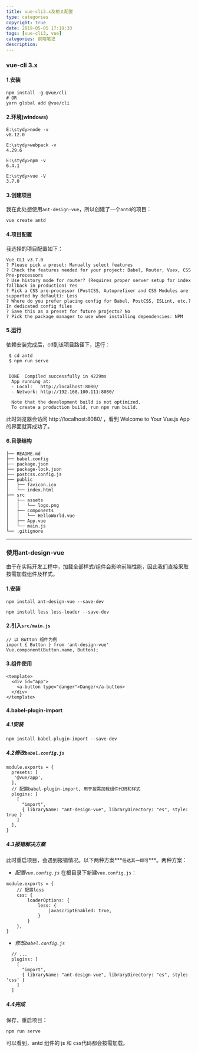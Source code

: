 ```yaml
---
title: vue-cli3.x及相关配置
type: categories
copyright: true
date: 2019-05-05 17:10:33
tags: [vue-cli3, vue]
categories: 前端笔记
description:
---
```

### vue-cli 3.x

#### 1.安装
```
npm install -g @vue/cli
# OR
yarn global add @vue/cli
```

#### 2.环境(windows)
```
E:\stydy>node -v
v8.12.0

E:\stydy>webpack -v
4.29.6

E:\stydy>npm -v
6.4.1

E:\stydy>vue -V
3.7.0
```

#### 3.创建项目
我在此处想使用`ant-design-vue`，所以创建了一个`antd`的项目：
```
vue create antd
```

#### 4.项目配置
我选择的项目配置如下：
```
Vue CLI v3.7.0
? Please pick a preset: Manually select features
? Check the features needed for your project: Babel, Router, Vuex, CSS Pre-processors
? Use history mode for router? (Requires proper server setup for index fallback in production) Yes
? Pick a CSS pre-processor (PostCSS, Autoprefixer and CSS Modules are supported by default): Less
? Where do you prefer placing config for Babel, PostCSS, ESLint, etc.? In dedicated config files
? Save this as a preset for future projects? No
? Pick the package manager to use when installing dependencies: NPM
```

#### 5.运行
依赖安装完成后，cd到该项目路径下，运行：
```
 $ cd antd	
 $ npm run serve
 
 
 DONE  Compiled successfully in 4229ms
  App running at:
  - Local:   http://localhost:8080/
  - Network: http://192.168.100.111:8080/

  Note that the development build is not optimized.
  To create a production build, run npm run build.
```
此时浏览器会访问 http://localhost:8080/ ，看到 Welcome to Your Vue.js App 的界面就算成功了。

#### 6.目录结构
```
├── README.md
├── babel.config
├── package.json
├── package-lock.json
├── postcss.config.js
├── public
│   ├── favicon.ico
│   └── index.html
├── src
│   ├── assets
│   │   └── logo.png
│   ├── components
│   │   └── HelloWorld.vue
│   ├── App.vue
│   └── main.js
└── .gitignore
```

-----

### 使用ant-design-vue
由于在实际开发工程中，加载全部样式/组件会影响前端性能，因此我们直接采取按需加载组件及样式。

#### 1.安装
```
npm install ant-design-vue --save-dev

npm install less less-loader --save-dev
```
#### 2.引入`src/main.js`
```
// 以 Button 组件为例
import { Button } from 'ant-design-vue'
Vue.component(Button.name, Button);
```
#### 3.组件使用
```
<template>
  <div id="app">
    <a-button type="danger">Danger</a-button>
  </div>
</template>
```

#### 4.babel-plugin-import
##### 4.1安装
```
npm install babel-plugin-import --save-dev
```
##### 4.2修改`babel.config.js`
```
module.exports = {
  presets: [
   '@vue/app',
  ],
  // 配置babel-plugin-import, 用于按需加载组件代码和样式
  plugins: [
    [
      "import",
      { libraryName: "ant-design-vue", libraryDirectory: "es", style: true }
    ]
  ],
}
```
##### 4.3报错解决方案
此时重启项目，会遇到报错情况。以下两种方案***`任选其一即可`***。两种方案：
- *配置`vue.config.js`*
在根目录下新建`vue.config.js`：
```
module.exports = {
    // 配置less
    css: {
        loaderOptions: {
            less: {
                javascriptEnabled: true,
            }
        }
    },
}
```
- *修改`babel.config.js`*
```
  // ...
  plugins: [
    [
      "import",
      { libraryName: "ant-design-vue", libraryDirectory: "es", style: 'css' }
    ]
  ]

```
##### 4.4完成
保存，重启项目：
```
npm run serve
```
可以看到，antd 组件的 js 和 css代码都会按需加载。
